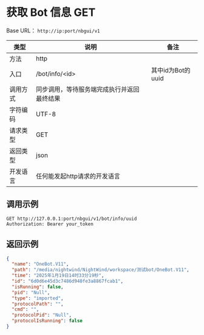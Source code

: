 # 获取 Bot 信息 <Badge> GET </Badge>


Base URL： `http://ip:port/nbgui/v1`

| 类型    | 说明                           | 备注                                    |
| ----- | ---------------------------- | ------------------------------------- |
| 方法    | http                         |                                       |
| 入口   | /bot/info/&lt;id&gt;    | 其中id为Bot的uuid                                        |
| 调用方式  | 同步调用，等待服务端完成执行并返回最终结果         |                                       |
| 字符编码  | UTF-8                        |                                       |                                     |
| 请求类型  | GET                        |                                       |
| 返回类型  | json                        |                                       |
| 开发语言  | 任何能发起http请求的开发语言             |                                       |

## 调用示例

```http
GET http://127.0.0.1:port/nbgui/v1/bot/info/uuid
Authorization: Bearer your_token
```

## 返回示例

```json
{
  "name": "OneBot.V11",
  "path": "/media/nightwind/NightWind/workspace/测试bot/OneBot.V11",
  "time": "2025年1月19日14时33分19秒",
  "id": "6d0d6e45d3c7486d940fe3a8867fcab1",
  "isRunning": false,
  "pid": "Null",
  "type": "imported",
  "protocolPath": "",
  "cmd": "",
  "protocolPid": "Null",
  "protocolIsRunning": false
}
```